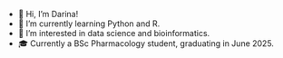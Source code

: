- 👋 Hi, I’m Darina!
- 🌱 I’m currently learning Python and R.
- 👀 I’m interested in data science and bioinformatics.
- 🎓 Currently a BSc Pharmacology student, graduating in June 2025.
